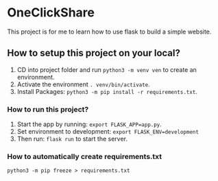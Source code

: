 # OneClickShare

This project is for me to learn how to use flask to build a simple website.

## How to setup this project on your local?

1. CD into project folder and run `python3 -m venv ven` to create an environment.
2. Activate the environment `. venv/bin/activate`.
3. Install Packages: `python3 -m pip install -r requirements.txt`.

### How to run this project?

1. Start the app by running: `export FLASK_APP=app.py`.
2. Set environment to development: `export FLASK_ENV=development`
3. Then run: `flask run` to start the server.

### How to automatically create requirements.txt

`python3 -m pip freeze > requirements.txt`


